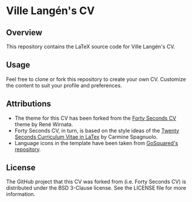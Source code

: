 Ville Langén's CV
================

## Overview

This repository contains the LaTeX source code for Ville Langén's CV. 

## Usage

Feel free to clone or fork this repository to create your own CV. Customize the content to suit your profile and preferences.

## Attributions

* The theme for this CV has been forked from the [Forty Seconds CV](https://github.com/PandaScience/FortySecondsCV) theme by René Wirnata.
* Forty Seconds CV, in turn, is based on the style ideas of the [Twenty Seconds Curriculum Vitae in LaTex](https://github.com/spagnuolocarmine/TwentySecondsCurriculumVitae-LaTex) by Carmine Spagnuolo.
* Language icons in the template have been taken from [GoSquared's repository](https://github.com/gosquared/flags).

## License

The GitHub project that this CV was forked from (i.e. Forty Seconds CV) is distributed under the BSD 3-Clause license. See the LICENSE file for more information.
